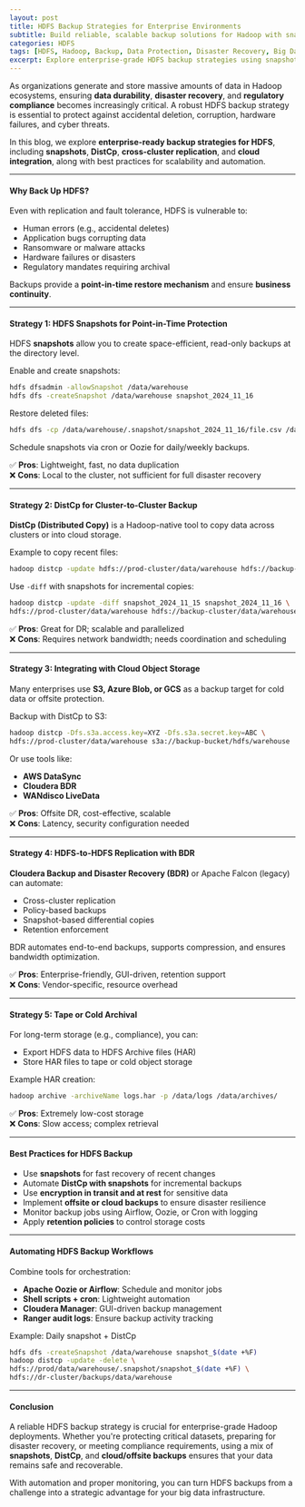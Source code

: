 ```yaml
---
layout: post
title: HDFS Backup Strategies for Enterprise Environments
subtitle: Build reliable, scalable backup solutions for Hadoop with snapshots, DistCp, and replication
categories: HDFS
tags: [HDFS, Hadoop, Backup, Data Protection, Disaster Recovery, Big Data, Enterprise]
excerpt: Explore enterprise-grade HDFS backup strategies using snapshots, DistCp, replication, and cloud integration. Learn how to ensure data protection, recovery, and compliance at scale.
---
```

As organizations generate and store massive amounts of data in Hadoop ecosystems, ensuring **data durability**, **disaster recovery**, and **regulatory compliance** becomes increasingly critical. A robust HDFS backup strategy is essential to protect against accidental deletion, corruption, hardware failures, and cyber threats.

In this blog, we explore **enterprise-ready backup strategies for HDFS**, including **snapshots**, **DistCp**, **cross-cluster replication**, and **cloud integration**, along with best practices for scalability and automation.

---

#### Why Back Up HDFS?

Even with replication and fault tolerance, HDFS is vulnerable to:

- Human errors (e.g., accidental deletes)
- Application bugs corrupting data
- Ransomware or malware attacks
- Hardware failures or disasters
- Regulatory mandates requiring archival

Backups provide a **point-in-time restore mechanism** and ensure **business continuity**.

---

#### Strategy 1: HDFS Snapshots for Point-in-Time Protection

HDFS **snapshots** allow you to create space-efficient, read-only backups at the directory level.

Enable and create snapshots:

```bash
hdfs dfsadmin -allowSnapshot /data/warehouse
hdfs dfs -createSnapshot /data/warehouse snapshot_2024_11_16
```

Restore deleted files:

```bash
hdfs dfs -cp /data/warehouse/.snapshot/snapshot_2024_11_16/file.csv /data/warehouse/file.csv
```

Schedule snapshots via cron or Oozie for daily/weekly backups.

✅ **Pros**: Lightweight, fast, no data duplication  
❌ **Cons**: Local to the cluster, not sufficient for full disaster recovery

---

#### Strategy 2: DistCp for Cluster-to-Cluster Backup

**DistCp (Distributed Copy)** is a Hadoop-native tool to copy data across clusters or into cloud storage.

Example to copy recent files:

```bash
hadoop distcp -update hdfs://prod-cluster/data/warehouse hdfs://backup-cluster/data/warehouse
```

Use `-diff` with snapshots for incremental copies:

```bash
hadoop distcp -update -diff snapshot_2024_11_15 snapshot_2024_11_16 \
hdfs://prod-cluster/data/warehouse hdfs://backup-cluster/data/warehouse
```

✅ **Pros**: Great for DR; scalable and parallelized  
❌ **Cons**: Requires network bandwidth; needs coordination and scheduling

---

#### Strategy 3: Integrating with Cloud Object Storage

Many enterprises use **S3, Azure Blob, or GCS** as a backup target for cold data or offsite protection.

Backup with DistCp to S3:

```bash
hadoop distcp -Dfs.s3a.access.key=XYZ -Dfs.s3a.secret.key=ABC \
hdfs://prod-cluster/data/warehouse s3a://backup-bucket/hdfs/warehouse
```

Or use tools like:
- **AWS DataSync**
- **Cloudera BDR**
- **WANdisco LiveData**

✅ **Pros**: Offsite DR, cost-effective, scalable  
❌ **Cons**: Latency, security configuration needed

---

#### Strategy 4: HDFS-to-HDFS Replication with BDR

**Cloudera Backup and Disaster Recovery (BDR)** or Apache Falcon (legacy) can automate:

- Cross-cluster replication
- Policy-based backups
- Snapshot-based differential copies
- Retention enforcement

BDR automates end-to-end backups, supports compression, and ensures bandwidth optimization.

✅ **Pros**: Enterprise-friendly, GUI-driven, retention support  
❌ **Cons**: Vendor-specific, resource overhead

---

#### Strategy 5: Tape or Cold Archival

For long-term storage (e.g., compliance), you can:

- Export HDFS data to HDFS Archive files (HAR)
- Store HAR files to tape or cold object storage

Example HAR creation:

```bash
hadoop archive -archiveName logs.har -p /data/logs /data/archives/
```

✅ **Pros**: Extremely low-cost storage  
❌ **Cons**: Slow access; complex retrieval

---

#### Best Practices for HDFS Backup

- Use **snapshots** for fast recovery of recent changes
- Automate **DistCp with snapshots** for incremental backups
- Use **encryption in transit and at rest** for sensitive data
- Implement **offsite or cloud backups** to ensure disaster resilience
- Monitor backup jobs using Airflow, Oozie, or Cron with logging
- Apply **retention policies** to control storage costs

---

#### Automating HDFS Backup Workflows

Combine tools for orchestration:

- **Apache Oozie or Airflow**: Schedule and monitor jobs
- **Shell scripts + cron**: Lightweight automation
- **Cloudera Manager**: GUI-driven backup management
- **Ranger audit logs**: Ensure backup activity tracking

Example: Daily snapshot + DistCp

```bash
hdfs dfs -createSnapshot /data/warehouse snapshot_$(date +%F)
hadoop distcp -update -delete \
hdfs://prod/data/warehouse/.snapshot/snapshot_$(date +%F) \
hdfs://dr-cluster/backups/data/warehouse
```

---

#### Conclusion

A reliable HDFS backup strategy is crucial for enterprise-grade Hadoop deployments. Whether you're protecting critical datasets, preparing for disaster recovery, or meeting compliance requirements, using a mix of **snapshots**, **DistCp**, and **cloud/offsite backups** ensures that your data remains safe and recoverable.

With automation and proper monitoring, you can turn HDFS backups from a challenge into a strategic advantage for your big data infrastructure.
